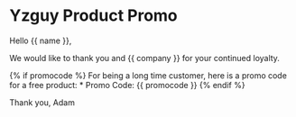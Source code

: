 Yzguy Product Promo
===================

Hello {{ name }},

We would like to thank you and {{ company }} for your continued loyalty.

{% if promocode %}
For being a long time customer, here is a promo code for a free product:
    * Promo Code: {{ promocode }}
{% endif %}

Thank you,
  Adam
